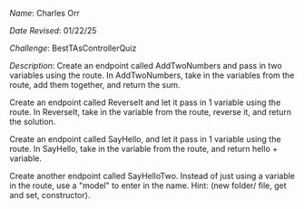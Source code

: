 *Name*: Charles Orr

*Date Revised*: 01/22/25

*Challenge*: BestTAsControllerQuiz

*Description*:
 Create an endpoint called AddTwoNumbers and pass in two variables using the route.
  In AddTwoNumbers, take in the variables from the route, add them together, and return the sum.

 Create an endpoint called ReverseIt and let it pass in 1 variable using the route.
  In ReverseIt, take in the variable from the route, reverse it, and return the solution.

 Create an endpoint called SayHello, and let it pass in 1 variable using the route.
  In SayHello, take in the variable from the route, and return hello + variable.

 Create another endpoint called SayHelloTwo.
  Instead of just using a variable in the route, use a "model" to enter in the name.
  Hint: (new folder/ file, get and set, constructor).